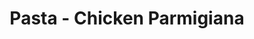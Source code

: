 ---
title: "Pasta - Chicken Parmigiana"
price: "$14.00"
category: "Pizza-and-Pasta"
img: ""
desc: ""
---
